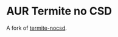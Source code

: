 # AUR Termite no CSD

A fork of [termite-nocsd](https://aur.archlinux.org/packages/termite-nocsd/).
